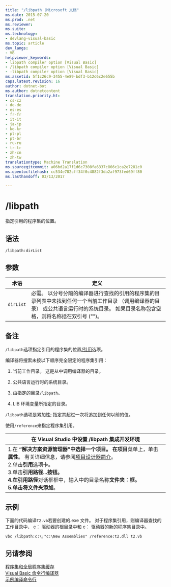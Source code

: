 ```yaml
---
title: "/libpath |Microsoft 文档"
ms.date: 2015-07-20
ms.prod: .net
ms.reviewer: 
ms.suite: 
ms.technology:
- devlang-visual-basic
ms.topic: article
dev_langs:
- VB
helpviewer_keywords:
- libpath compiler option [Visual Basic]
- /libpath compiler option [Visual Basic]
- -libpath compiler option [Visual Basic]
ms.assetid: 5f1c26c9-3455-4e89-bdf3-b12d6c2e655b
caps.latest.revision: 16
author: dotnet-bot
ms.author: dotnetcontent
translation.priority.ht:
- cs-cz
- de-de
- es-es
- fr-fr
- it-it
- ja-jp
- ko-kr
- pl-pl
- pt-br
- ru-ru
- tr-tr
- zh-cn
- zh-tw
translationtype: Machine Translation
ms.sourcegitcommit: a06bd2a17f1d6c7308fa6337c866c1ca2e7281c0
ms.openlocfilehash: cc534e782cff34f0c4882f3da2af973fed69ff80
ms.lasthandoff: 03/13/2017

---
```

# <a name="libpath"></a>/libpath
指定引用的程序集的位置。  
  
## <a name="syntax"></a>语法  
  
```  
/libpath:dirList  
```  
  
## <a name="arguments"></a>参数  
  
|术语|定义|  
|---|---|  
|`dirList`|必需。 以分号分隔的编译器进行查找的引用的程序集的目录列表中未找到任何一个当前工作目录 （调用编译器的目录） 或公共语言运行时的系统目录。 如果目录名称包含空格，则将名称括在双引号 ("")。|  
  
## <a name="remarks"></a>备注  
 `/libpath`选项指定引用的程序集的位置[/引用](../../../visual-basic/reference/command-line-compiler/reference.md)选项。  
  
 编译器将搜索未按以下顺序完全限定的程序集引用︰  
  
1.  当前工作目录。 这是从中调用编译器的目录。  
  
2.  公共语言运行时的系统目录。  
  
3.  由指定的目录`/libpath`。  
  
4.  LIB 环境变量所指定的目录。  
  
 `/libpath`选项是累加性; 指定其超过一次将追加到任何以前的值。  
  
 使用`/reference`来指定程序集引用。  
  
|在 Visual Studio 中设置 /libpath 集成开发环境|  
|---|  
|1.在 **“解决方案资源管理器”**中选择一个项目。 在**项目**菜单上，单击**属性**。 有关详细信息，请参阅[项目设计器简介](http://msdn.microsoft.com/en-us/898dd854-c98d-430c-ba1b-a913ce3c73d7)。<br />2.单击**引用**选项卡。<br />3.单击**引用路径...**按钮。<br />4.在**引用路径**对话框框中，输入中的目录名称**文件夹︰**框。<br />5.单击**将文件夹添加**。|  
  
## <a name="example"></a>示例  
 下面的代码编译`T2.vb`若要创建的.exe 文件。 对于程序集引用，则编译器查找的工作目录中、 c︰ 驱动器的根目录中和 c︰ 驱动器的新的程序集目录中。  
  
```  
vbc /libpath:c:\;"c:\New Assemblies" /reference:t2.dll t2.vb  
```  
  
## <a name="see-also"></a>另请参阅  
 [程序集和全局程序集缓存](../../../visual-basic/programming-guide/concepts/assemblies-gac/index.md)   
 [Visual Basic 命令行编译器](../../../visual-basic/reference/command-line-compiler/index.md)   
 [示例编译命令行](../../../visual-basic/reference/command-line-compiler/sample-compilation-command-lines.md)
